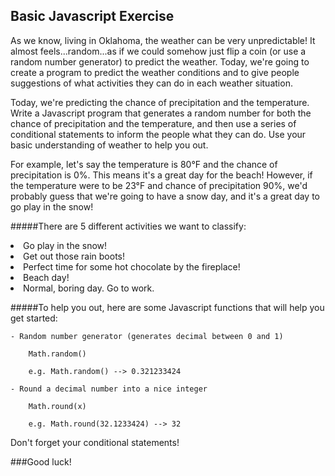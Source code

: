 ## Basic Javascript Exercise

As we know, living in Oklahoma, the weather can be very unpredictable! It almost feels...random...as if we could somehow just flip a coin (or use a random number generator) to predict the weather. Today, we're going to create a program to predict the weather conditions and to give people suggestions of what activities they can do in each weather situation.

Today, we're predicting the chance of precipitation and the temperature. Write a Javascript program that generates a random number for both the chance of precipitation and the temperature, and then use a series of conditional statements to inform the people what they can do. Use your basic understanding of weather to help you out.

For example, let's say the temperature is 80°F and the chance of precipitation is 0%. This means it's a great day for the beach! However, if the temperature were to be 23°F and chance of precipitation 90%, we'd probably guess that we're going to have a snow day, and it's a great day to go play in the snow! 

#####There are 5 different activities we want to classify:
	<li> Go play in the snow!
	<li> Get out those rain boots!
	<li> Perfect time for some hot chocolate by the fireplace!
	<li> Beach day!
	<li> Normal, boring day. Go to work.

#####To help you out, here are some Javascript functions that will help you get started:

	- Random number generator (generates decimal between 0 and 1)
	
		Math.random()

		e.g. Math.random() --> 0.321233424

	- Round a decimal number into a nice integer

		Math.round(x)

		e.g. Math.round(32.1233424) --> 32

Don't forget your conditional statements!

###Good luck!
